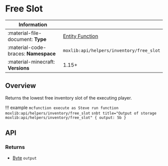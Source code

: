 # Free Slot

| Information                            |                                                   |
-----------------------------------------|---------------------------------------------------|
| :material-file-document: **Type**      | [Entity Function](/types/utility#entity-function) |
| :material-code-braces: **Namespace**   | `moxlib:api/helpers/inventory/free_slot`          |
| :material-minecraft: **Versions**      | 1.15+                                             |

## Overview
Returns the lowest free inventory slot of the executing player.

!!! example
    ``` mcfunction
    execute as Steve run function moxlib:api/helpers/inventory/free_slot
    ```
    ``` snbt title="Output of storage moxlib:api/helpers/inventory/free_slot"
    {
      output: 5b
    }
    ```
## API
### Returns 
- [Byte](/types#byte) `output`